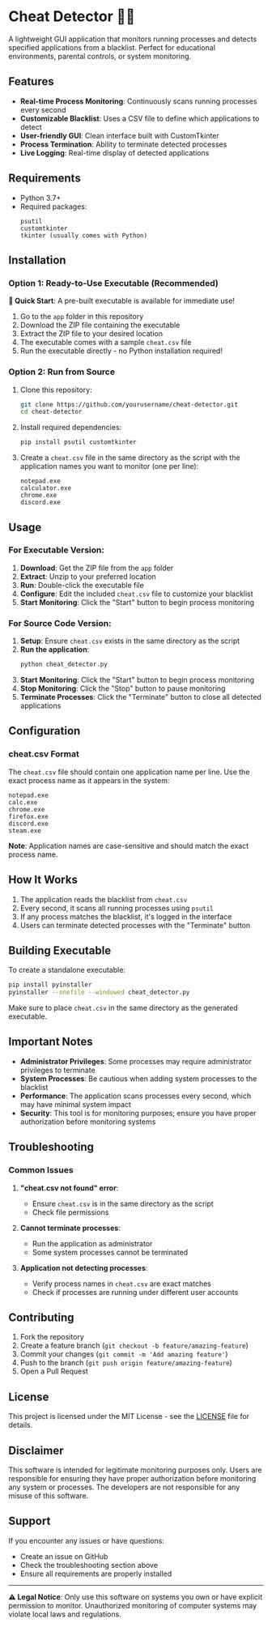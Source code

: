 # Cheat Detector 🧑‍💻

A lightweight GUI application that monitors running processes and detects specified applications from a blacklist. Perfect for educational environments, parental controls, or system monitoring.

## Features

- **Real-time Process Monitoring**: Continuously scans running processes every second
- **Customizable Blacklist**: Uses a CSV file to define which applications to detect
- **User-friendly GUI**: Clean interface built with CustomTkinter
- **Process Termination**: Ability to terminate detected processes
- **Live Logging**: Real-time display of detected applications


## Requirements

- Python 3.7+
- Required packages:
  ```
  psutil
  customtkinter
  tkinter (usually comes with Python)
  ```

## Installation

### Option 1: Ready-to-Use Executable (Recommended)

**🚀 Quick Start**: A pre-built executable is available for immediate use!

1. Go to the `app` folder in this repository
2. Download the ZIP file containing the executable
3. Extract the ZIP file to your desired location
4. The executable comes with a sample `cheat.csv` file
5. Run the executable directly - no Python installation required!

### Option 2: Run from Source

1. Clone this repository:
   ```bash
   git clone https://github.com/yourusername/cheat-detector.git
   cd cheat-detector
   ```

2. Install required dependencies:
   ```bash
   pip install psutil customtkinter
   ```

3. Create a `cheat.csv` file in the same directory as the script with the application names you want to monitor (one per line):
   ```
   notepad.exe
   calculator.exe
   chrome.exe
   discord.exe
   ```

## Usage

### For Executable Version:
1. **Download**: Get the ZIP file from the `app` folder
2. **Extract**: Unzip to your preferred location
3. **Run**: Double-click the executable file
4. **Configure**: Edit the included `cheat.csv` file to customize your blacklist
5. **Start Monitoring**: Click the "Start" button to begin process monitoring

### For Source Code Version:
1. **Setup**: Ensure `cheat.csv` exists in the same directory as the script
2. **Run the application**:
   ```bash
   python cheat_detector.py
   ```
3. **Start Monitoring**: Click the "Start" button to begin process monitoring
4. **Stop Monitoring**: Click the "Stop" button to pause monitoring
5. **Terminate Processes**: Click the "Terminate" button to close all detected applications

## Configuration

### cheat.csv Format

The `cheat.csv` file should contain one application name per line. Use the exact process name as it appears in the system:

```
notepad.exe
calc.exe
chrome.exe
firefox.exe
discord.exe
steam.exe
```

**Note**: Application names are case-sensitive and should match the exact process name.

## How It Works

1. The application reads the blacklist from `cheat.csv`
2. Every second, it scans all running processes using `psutil`
3. If any process matches the blacklist, it's logged in the interface
4. Users can terminate detected processes with the "Terminate" button

## Building Executable

To create a standalone executable:

```bash
pip install pyinstaller
pyinstaller --onefile --windowed cheat_detector.py
```

Make sure to place `cheat.csv` in the same directory as the generated executable.

## Important Notes

- **Administrator Privileges**: Some processes may require administrator privileges to terminate
- **System Processes**: Be cautious when adding system processes to the blacklist
- **Performance**: The application scans processes every second, which may have minimal system impact
- **Security**: This tool is for monitoring purposes; ensure you have proper authorization before monitoring systems

## Troubleshooting

### Common Issues

1. **"cheat.csv not found" error**:
   - Ensure `cheat.csv` is in the same directory as the script
   - Check file permissions

2. **Cannot terminate processes**:
   - Run the application as administrator
   - Some system processes cannot be terminated

3. **Application not detecting processes**:
   - Verify process names in `cheat.csv` are exact matches
   - Check if processes are running under different user accounts

## Contributing

1. Fork the repository
2. Create a feature branch (`git checkout -b feature/amazing-feature`)
3. Commit your changes (`git commit -m 'Add amazing feature'`)
4. Push to the branch (`git push origin feature/amazing-feature`)
5. Open a Pull Request

## License

This project is licensed under the MIT License - see the [LICENSE](LICENSE) file for details.

## Disclaimer

This software is intended for legitimate monitoring purposes only. Users are responsible for ensuring they have proper authorization before monitoring any system or processes. The developers are not responsible for any misuse of this software.

## Support

If you encounter any issues or have questions:
- Create an issue on GitHub
- Check the troubleshooting section above
- Ensure all requirements are properly installed

---

**⚠️ Legal Notice**: Only use this software on systems you own or have explicit permission to monitor. Unauthorized monitoring of computer systems may violate local laws and regulations.
